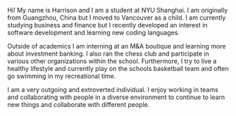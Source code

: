 Hi! My name is Harrison and I am a student at NYU Shanghai. I am originally from Guangzhou, China but I moved to Vancouver as a child. I am currently studying business and finance but I recently developed an interest in software development and learning new coding languages. 

Outside of academics I am interning at an M&A boutique and learning more about investment banking. I also ran the chess club and participate in various other organizations within the school. Furthermore, I try to live a healthy lifestyle and currently play on the schools basketball team and often go swimming in my recreational time. 

I am a very outgoing and extroverted individual. I enjoy working in teams and collaborating with people in a diverse environment to continue to learn new things and collaborate with different people. 



